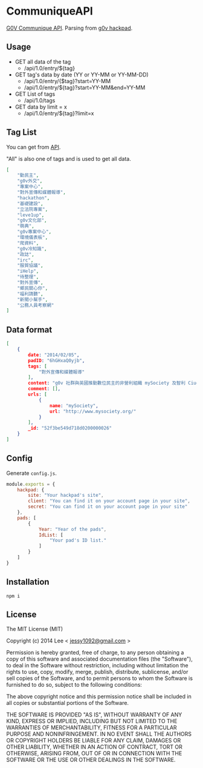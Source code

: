 CommuniqueAPI
=============

[G0V Communique API](http://g0v-communique-api.herokuapp.com/api/1.0/entry/all). Parsing from [g0v hackpad](https://g0v.hackpad.com/ep/group/yZ9JT9UlJf4).

## Usage

- GET all data of the tag
    + /api/1.0/entry/${tag}
- GET tag's data by date (YY or YY-MM or YY-MM-DD)
    + /api/1.0/entry/{$tag}?start=YY-MM
    + /api/1.0/entry/${tag}?start=YY-MM&end=YY-MM
- GET List of tags
    + /api/1.0/tags
- GET data by limit = x
    + /api/1.0/entry/${tag}?limit=x

## Tag List

You can get from [API](http://g0v-communique-api.herokuapp.com/api/1.0/tags).

"All" is also one of tags and is used to get all data.

```tags.json
[
    "動民主",
    "g0v外交",
    "專案中心",
    "對外宣傳和媒體報導",
    "hackathon",
    "基礎建設",
    "立法院專案",
    "leve1up",
    "g0v文化部",
    "萌典",
    "g0v專案中心",
    "環境儀表板",
    "爬資料",
    "g0v冷知識",
    "政誌",
    "irc",
    "服貿協議",
    "iHelp",
    "待整理",
    "對外宣傳",
    "鄉民關心你",
    "福利請聽",
    "新聞小幫手",
    "公務人員考察網"
]
```

## Data format

```data.json
[
    {
        date: "2014/02/05",
        padID: "6hGHxaQ0yjb",
        tags: [
            "對外宣傳和媒體報導"
        ],
        content: "g0v 社群與英國推動數位民主的非營利組織 mySociety 及智利 Ciudadano Inteligente 基金會進行 irc 聊天室群談（紀錄），介紹彼此專案與合作可能，共二十餘人參與。 ",
        comment: [],
        urls: [
            {
                name: "mySociety",
                url: "http://www.mysociety.org/"
            }
        ],
        _id: "52f3be549d718d0200000026"
    }
]
```

## Config

Generate `config.js`.

```config.js
module.exports = {
    hackpad: {
        site: "Your hackpad's site",
        client: "You can find it on your account page in your site",
        secret: "You can find it on your account page in your site"
    },
    pads: [
        {
            Year: "Year of the pads",
            IdList: [
                "Your pad's ID list."
            ]
        }
    ]
}
```

## Installation

`npm i`

## License

The MIT License (MIT)

Copyright (c) 2014 Lee  < jessy1092@gmail.com >

Permission is hereby granted, free of charge, to any person obtaining a copy of
this software and associated documentation files (the "Software"), to deal in
the Software without restriction, including without limitation the rights to
use, copy, modify, merge, publish, distribute, sublicense, and/or sell copies of
the Software, and to permit persons to whom the Software is furnished to do so,
subject to the following conditions:

The above copyright notice and this permission notice shall be included in all
copies or substantial portions of the Software.

THE SOFTWARE IS PROVIDED "AS IS", WITHOUT WARRANTY OF ANY KIND, EXPRESS OR
IMPLIED, INCLUDING BUT NOT LIMITED TO THE WARRANTIES OF MERCHANTABILITY, FITNESS
FOR A PARTICULAR PURPOSE AND NONINFRINGEMENT. IN NO EVENT SHALL THE AUTHORS OR
COPYRIGHT HOLDERS BE LIABLE FOR ANY CLAIM, DAMAGES OR OTHER LIABILITY, WHETHER
IN AN ACTION OF CONTRACT, TORT OR OTHERWISE, ARISING FROM, OUT OF OR IN
CONNECTION WITH THE SOFTWARE OR THE USE OR OTHER DEALINGS IN THE SOFTWARE.
